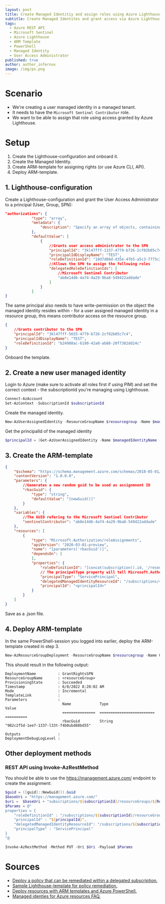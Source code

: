 ```yaml
---
layout: post
title: Create Managed Identitiy and assign roles using Azure Lighthouse
subtitle: Create Managed Identites and grant access via Azure Lighthouse using User Access Administrator delegation. 
tags:
  - Azure REST API
  - Microsoft Sentinel
  - Azure Lighthouse
  - ARM Template
  - PowerShell
  - Managed Identity
  - User Access Administrator
published: true
author: author_infernux
image: /img/ps.png
---
```


# Scenario

- We're creating a user managed identity in a managed tenant.
- It needs to have the `Microsoft Sentinel Contributor` role.
- We want to be able to assign that role using access granted by Azure Lighthouse.

# Setup

1. Create the Lighthouse-configuration and onboard it.
2. Create the Managed Identity.
3. Create ARM-template for assigning rights (or use Azure CLI, API).
4. Deploy ARM-template.

## 1. Lighthouse-configuration
Create a Lighthouse-configuration and grant the User Access Administrator to a principal (User, Group, SPN):
```json
"authorizations": {
	        "type": "array",
            "metadata": {
                "description": "Specify an array of objects, containing tuples of Azure Active Directory principalId, a Azure roleDefinitionId, and an optional principalIdDisplayName. The roleDefinition specified is granted to the principalId in the provider's Active Directory and the principalIdDisplayName is visible to customers."
            },
            "defaultValue": [
                {
                    //Grants user access administrator to the SPN
                    "principalId": "3kl47fff-1337-4779-b726-2cf02b05c7c4",
                    "principalIdDisplayName": "TEST",
                    "roleDefinitionId": "18d7d88d-d35e-4fb5-a5c3-7773c20a72d9",
                    //Allows the SPN to assign the following roles
                    "delegatedRoleDefinitionIds": [
                        //Microsoft Sentinel Contributor
                        "ab8e14d6-4a74-4a29-9ba8-549422addade"
                    ]
                }
            ]
}
```
The same principal also needs to have write-permission on the object the managed identity resides within - for a user assigned managed identity in a resource group, this means contributor access on the resource group.
```json
{
    //Grants contributor to the SPN
    "principalId": "3kl47fff-5655-4779-b726-2cf02b05c7c4",
    "principalIdDisplayName": "TEST",
    "roleDefinitionId": "b24988ac-6180-42a0-ab88-20f7382dd24c"
}
```
Onboard the template.

## 2. Create a new user managed identity
Login to Azure (make sure to activate all roles first if using PIM) and set the correct context - the subscriptionId you're managing using Lighthouse.
```powershell
Connect-AzAccount
Set-AzContext -SubscriptionId $subscriptionId
```
Create the managed identity.
```powershell
New-AzUserAssignedIdentity -ResourceGroupName $resourcegroup -Name $managedIdentityName -Location $location
```
Get the principalId of the managed identity
```powershell
$principalId = (Get-AzUserAssignedIdentity -Name $managedIdentityName -ResourceGroupName $resourcegroup).PrincipalId
```

## 3. Create the ARM-template

```json
{
    "$schema": "https://schema.management.azure.com/schemas/2018-05-01/subscriptionDeploymentTemplate.json#",
    "contentVersion": "1.0.0.0",
    "parameters": {
        //Generates a new random guid to be used as assignmnent ID
        "rbacGuid": {
            "type": "string",
            "defaultValue": "[newGuid()]"
        } 
    },
    "variables": {
        //The GUID refering to the Microsoft Sentinel Contributor
        "sentinelContributor": "ab8e14d6-4a74-4a29-9ba8-549422addade"
    },
    "resources": [
        {
            "type": "Microsoft.Authorization/roleAssignments",
            "apiVersion": "2020-03-01-preview",
            "name": "[parameters('rbacGuid')]",
            "dependsOn": [
            ],
            "properties": {
                "roleDefinitionId": "[concat(subscription().id, '/resourceGroups/<resourceGroup>/providers/Microsoft.Authorization/roleDefinitions/', variables('sentinelContributor'))]",
                // The principalType property will tell Microsoft.Authorization not to perform the check for existence on your principal ID during roleAssignment creation
                "principalType": "ServicePrincipal",
                "delegatedManagedIdentityResourceId": "/subscriptions/<subscriptionId>/resourceGroups/<resourceGroup>/providers/Microsoft.ManagedIdentity/userAssignedIdentities/<managedIdentityName>",
                "principalId": "<principalId>"
            }
        }
    ]
}
```
Save as a .json file.

## 4. Deploy ARM-template

In the same PowerShell-session you logged into earlier, deploy the ARM-template created in step 3.
```powershell
New-AzResourceGroupDeployment -ResourceGroupName $resourcegroup -Name GrantRightsSPN -TemplateFile "RoleAssignment.json"
```

This should result in the following output:
```
DeploymentName          : GrantRightsSPN
ResourceGroupName       : <resourceGroup>
ProvisioningState       : Succeeded
Timestamp               : 6/8/2022 8:20:02 AM
Mode                    : Incremental
TemplateLink            :
Parameters              :
                          Name             Type                       Value
                          ===============  =========================  ==========
                          rbacGuid         String                     "982c2f5d-1ee7-1337-l33t-f4b0ubd88bd55"

Outputs                 :
DeploymentDebugLogLevel :
```

## Other deployment methods

### REST API using Invoke-AzRestMethod

You should be able to use the https://management.azure.com/ endpoint to create the assignment:
```powershell
$guid = ([guid]::NewGuid()).Guid
$baseUri = "https://management.azure.com/"
$uri =  $baseUri + "subscriptions/${subscriptionId}/resourceGroups/${ResourceGroup}/providers/Microsoft.Authorization/roleAssignments/${guid}?api-version=2020-04-01-preview"
$Params = @"
properties = {
    "roleDefinitionId" : "/subscriptions/${subscriptionId}/resourceGroups/${ResourceGroup}/providers/Microsoft.Authorization/roleDefinitions/${roleDefinitionId}",
    "principalId" : "${principalId}",
    "delegatedManagedIdentityResourceId": "/subscriptions/${subscriptionId}/resourceGroups/${ResourceGroup}/providers/Microsoft.ManagedIdentity/userAssignedIdentities/${managedIdentityName}",
    "principalType" : "ServicePrincipal"
}
"@

Invoke-AzRestMethod -Method PUT -Uri $Uri -Payload $Params
```

# Sources
- [Deploy a policy that can be remediated within a delegated subscription.](https://docs.microsoft.com/en-us/azure/lighthouse/how-to/deploy-policy-remediation#create-a-user-who-can-assign-roles-to-a-managed-identity-in-the-customer-tenant)
- [Sample Lighthouse-template for policy remediation.](https://github.com/Azure/Azure-Lighthouse-samples/blob/master/templates/policy-add-or-replace-tag/addOrReplaceTag.json)
- [Deploy resources with ARM templates and Azure PowerShell.](https://docs.microsoft.com/en-us/azure/azure-resource-manager/templates/deploy-powershell#deployment-scope)
- [Managed identies for Azure resources FAQ.](https://docs.microsoft.com/en-us/azure/active-directory/managed-identities-azure-resources/managed-identities-faq)
